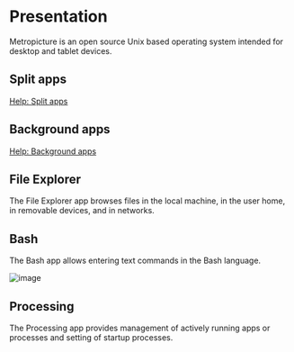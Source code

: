 # Presentation

Metropicture is an open source Unix based operating system intended for desktop and tablet devices.

## Split apps

[Help: Split apps](https://github.com/metropicture/help/blob/master/split-apps.md)

## Background apps

[Help: Background apps](https://github.com/metropicture/help/blob/master/background-apps.md)

## File Explorer

The File Explorer app browses files in the local machine, in the user home, in removable devices, and in networks.

## Bash

The Bash app allows entering text commands in the Bash language.

![image](https://github.com/user-attachments/assets/7dd9476e-6cc5-4d22-a1f8-50489c8891f7)

## Processing

The Processing app provides management of actively running apps or processes and setting of startup processes.

